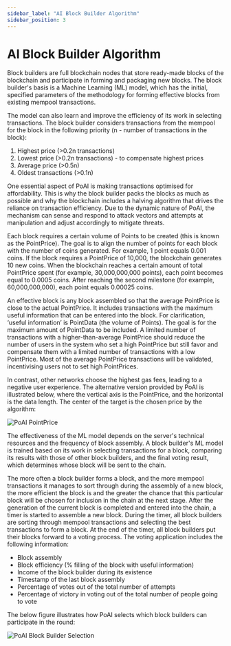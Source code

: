 ```yaml
---
sidebar_label: "AI Block Builder Algorithm"
sidebar_position: 3
---
```


# AI Block Builder Algorithm

Block builders are full blockchain nodes that store ready-made blocks of the blockchain and participate in forming and packaging new blocks. The block builder's basis is a Machine Learning (ML) model, which has the initial, specified parameters of the methodology for forming effective blocks from existing mempool transactions.

The model can also learn and improve the efficiency of its work in selecting transactions. The block builder considers transactions from the mempool for the block in the following priority (n - number of transactions in the block):

1. Highest price (>0.2n transactions)
2. Lowest price (>0.2n transactions) - to compensate highest prices
3. Average price (>0.5n)
4. Oldest transactions (>0.1n)

One essential aspect of PoAI is making transactions optimised for affordability. This is why the block builder packs the blocks as much as possible and why the blockchain includes a halving algorithm that drives the reliance on transaction efficiency. Due to the dynamic nature of PoAI, the mechanism can sense and respond to attack vectors and attempts at manipulation and adjust accordingly to mitigate threats.

Each block requires a certain volume of Points to be created (this is known as the PointPrice). The goal is to align the number of points for each block with the number of coins generated. For example, 1 point equals 0.001 coins. If the block requires a PointPrice of 10,000, the blockchain generates 10 new coins. When the blockchain reaches a certain amount of total PointPrice spent (for example, 30,000,000,000 points), each point becomes equal to 0.0005 coins. After reaching the second milestone (for example, 60,000,000,000), each point equals 0.00025 coins.

An effective block is any block assembled so that the average PointPrice is close to the actual PointPrice. It includes transactions with the maximum useful information that can be entered into the block. For clarification, ‘useful informationʼ is PointData (the volume of Points). The goal is for the maximum amount of PointData to be included. A limited number of transactions with a higher-than-average PointPrice should reduce the number of users in the system who set a high PointPrice but still favor and compensate them with a limited number of transactions with a low PointPrice. Most of the average PointPrice transactions will be validated, incentivising users not to set high PointPrices.

In contrast, other networks choose the highest gas fees, leading to a negative user experience. The alternative version provided by PoAI is illustrated below, where the vertical axis is the PointPrice, and the horizontal is the data length. The center of the target is the chosen price by the algorithm:

<div>
<img src="/img/Screenshot 2024-05-01 at 9.01.05 AM.png" alt="PoAI PointPrice"/>
</div>

The effectiveness of the ML model depends on the server's technical resources and the frequency of block assembly. A block builder's ML model is trained based on its work in selecting transactions for a block, comparing its results with those of other block builders, and the final voting result, which determines whose block will be sent to the chain.

‍The more often a block builder forms a block, and the more mempool transactions it manages to sort through during the assembly of a new block, the more efficient the block is and the greater the chance that this particular block will be chosen for inclusion in the chain at the next stage. After the generation of the current block is completed and entered into the chain, a timer is started to assemble a new block. During the timer, all block builders are sorting through mempool transactions and selecting the best transactions to form a block. At the end of the timer, all block builders put their blocks forward to a voting process. The voting application includes the following information:

* Block assembly
* Block efficiency (% filling of the block with useful information)
* Income of the block builder during its existence
* Timestamp of the last block assembly
* Percentage of votes out of the total number of attempts
* Percentage of victory in voting out of the total number of people going to vote

The below figure illustrates how PoAI selects which block builders can participate in the round:

<div>
<img src="/img/Screenshot 2024-05-01 at 9.02.20 AM.png" alt="PoAI Block Builder Selection"/>
</div>

